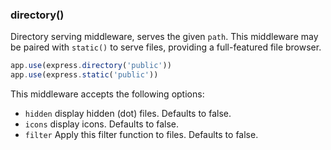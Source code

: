 <h3 id='directory'>directory()</h3>

Directory serving middleware, serves the given `path`.
This middleware may be paired with `static()` to serve
files, providing a full-featured file browser.

~~~js
app.use(express.directory('public'))
app.use(express.static('public'))
~~~

This middleware accepts the following options:

* `hidden` display hidden (dot) files. Defaults to false.
* `icons`  display icons. Defaults to false.
* `filter` Apply this filter function to files. Defaults to false.
